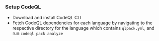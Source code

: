 ### Setup CodeQL
- Download and install CodeQL CLI
- Fetch CodeQL dependencies for each language by navigating to the respective directory for the language which contains `qlpack.yml`, and run `codeql pack analyze`
